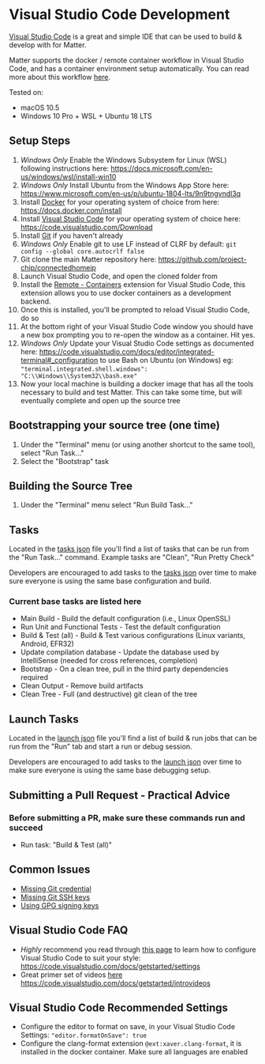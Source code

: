 # Visual Studio Code Development

[Visual Studio Code](https://code.visualstudio.com/) is a great and simple IDE
that can be used to build & develop with for Matter.

Matter supports the docker / remote container workflow in Visual Studio Code, and
has a container environment setup automatically. You can read more about this
workflow [here](https://code.visualstudio.com/docs/remote/containers).

Tested on:

-   macOS 10.5
-   Windows 10 Pro + WSL + Ubuntu 18 LTS

## Setup Steps

1. _Windows Only_ Enable the Windows Subsystem for Linux (WSL) following
   instructions here:
   <https://docs.microsoft.com/en-us/windows/wsl/install-win10>
1. _Windows Only_ Install Ubuntu from the Windows App Store here:
   <https://www.microsoft.com/en-us/p/ubuntu-1804-lts/9n9tngvndl3q>
1. Install [Docker](https://www.docker.com/) for your operating system of choice
   from here: <https://docs.docker.com/install>
1. Install [Visual Studio Code](https://code.visualstudio.com/) for your
   operating system of choice here: <https://code.visualstudio.com/Download>
1. Install [Git](https://git-scm.com/) if you haven't already
1. _Windows Only_ Enable git to use LF instead of CLRF by default:
   `git config --global core.autocrlf false`
1. Git clone the main Matter repository here:
   <https://github.com/project-chip/connectedhomeip>
1. Launch Visual Studio Code, and open the cloned folder from
1. Install the
   [Remote - Containers](https://marketplace.visualstudio.com/items?itemName=ms-vscode-remote.remote-containers)
   extension for Visual Studio Code, this extension allows you to use docker
   containers as a development backend.
1. Once this is installed, you'll be prompted to reload Visual Studio Code, do
   so
1. At the bottom right of your Visual Studio Code window you should have a new
   box prompting you to re-open the window as a container. Hit yes.
1. _Windows Only_ Update your Visual Studio Code settings as documented here:
   https://code.visualstudio.com/docs/editor/integrated-terminal#_configuration
   to use Bash on Ubuntu (on Windows) eg:
   `"terminal.integrated.shell.windows": "C:\\Windows\\System32\\bash.exe"`
1. Now your local machine is building a docker image that has all the tools
   necessary to build and test Matter. This can take some time, but will
   eventually complete and open up the source tree

## Bootstrapping your source tree (one time)

1. Under the "Terminal" menu (or using another shortcut to the same tool),
   select "Run Task..."
1. Select the "Bootstrap" task

## Building the Source Tree

1. Under the "Terminal" menu select "Run Build Task..."

## Tasks

Located in the [tasks json](../.vscode/tasks.json) file you'll find a list of
tasks that can be run from the "Run Task..." command. Example tasks are "Clean",
"Run Pretty Check"

Developers are encouraged to add tasks to the
[tasks json](../.vscode/tasks.json) over time to make sure everyone is using the
same base configuration and build.

### Current base tasks are listed here

-   Main Build - Build the default configuration (i.e., Linux OpenSSL)
-   Run Unit and Functional Tests - Test the default configuration
-   Build & Test (all) - Build & Test various configurations (Linux variants,
    Android, EFR32)
-   Update compilation database - Update the database used by IntelliSense
    (needed for cross references, completion)
-   Bootstrap - On a clean tree, pull in the third party dependencies required
-   Clean Output - Remove build artifacts
-   Clean Tree - Full (and destructive) git clean of the tree

## Launch Tasks

Located in the [launch json](../.vscode/launch.json) file you'll find a list of
build & run jobs that can be run from the "Run" tab and start a run or debug
session.

Developers are encouraged to add tasks to the
[launch json](../.vscode/launch.json) over time to make sure everyone is using
the same base debugging setup.

## Submitting a Pull Request - Practical Advice

### Before submitting a PR, make sure these commands run and succeed

-   Run task: "Build & Test (all)"

## Common Issues

-   [Missing Git credential](https://code.visualstudio.com/docs/remote/containers#_sharing-git-credentials-with-your-container)
-   [Missing Git SSH keys](https://code.visualstudio.com/docs/remote/containers#_sharing-git-credentials-with-your-container)
-   [Using GPG signing keys](https://github.com/microsoft/vscode-remote-release/issues/72)

## Visual Studio Code FAQ

-   _Highly_ recommend you read through
    [this page](https://code.visualstudio.com/docs/getstarted/settings) to learn
    how to configure Visual Studio Code to suit your style:
    <https://code.visualstudio.com/docs/getstarted/settings>
-   Great primer set of videos
    [here](https://code.visualstudio.com/docs/getstarted/introvideos)
    <https://code.visualstudio.com/docs/getstarted/introvideos>

## Visual Studio Code Recommended Settings

-   Configure the editor to format on save, in your Visual Studio Code Settings:
    `"editor.formatOnSave": true`
-   Configure the clang-format extension `@ext:xaver.clang-format`, it is
    installed in the docker container. Make sure all languages are enabled

